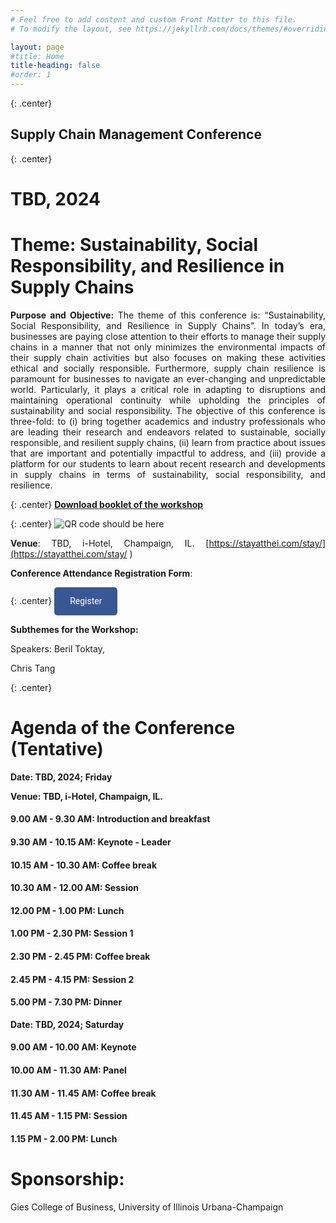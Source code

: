 ```yaml
---
# Feel free to add content and custom Front Matter to this file.
# To modify the layout, see https://jekyllrb.com/docs/themes/#overriding-theme-defaults

layout: page
#title: Home
title-heading: false
#order: 1
---
```



<style>
.center {
  text-align: center;
}

.right {
  text-align: right;
}

.left {
  text-align: left;
}

.justify {
  text-align: justify;
}

p {
  text-align: justify;
  /* Additional styling properties for paragraphs */
}

ul, ol {
  text-align: justify;
  /* Additional styling properties for lists */
}
</style>

{: .center}
## Supply Chain Management Conference

{: .center}
# TBD, 2024

# **Theme:** Sustainability, Social Responsibility, and Resilience in Supply Chains

**Purpose and Objective:** The theme of this conference is: “Sustainability, Social Responsibility, and Resilience in Supply Chains”. In today’s era, businesses are paying close attention to their efforts to manage their supply chains in a manner that not only minimizes the environmental impacts of their supply chain activities but also focuses on making these activities ethical and socially responsible. Furthermore, supply chain resilience is paramount for businesses to navigate an ever-changing and unpredictable world. Particularly, it plays a critical role in adapting to disruptions and maintaining operational continuity while upholding the principles of sustainability and social responsibility. The objective of this conference is three-fold: to (i) bring together academics and industry professionals who are leading their research and endeavors related to sustainable, socially responsible, and resilient supply chains, (ii) learn from practice about issues that are important and potentially impactful to address, and (iii) provide a platform for our students to learn about recent research and developments in supply chains in terms of sustainability, social responsibility, and resilience.


{: .center} 
[**Download booklet of the workshop**](/TBD) 

{: .center} 
![QR code should be here](/TBD)

**Venue**: TBD, i-Hotel, Champaign, IL. [https://stayatthei.com/stay/](https://stayatthei.com/stay/ )

**Conference Attendance Registration Form**:

{: .center}
<a href="TBD" style="display: inline-block; padding: 12px 25px; background-color: #3A5795; color: #FFFFFF; text-decoration: none; border-radius: 5px; font-family: 'Roboto', sans-serif; text-align: center; line-height: 1.5;">Register</a>


**Subthemes for the Workshop:**


Speakers:
Beril Toktay,

Chris Tang


{: .center}
# **Agenda of the Conference (Tentative)**

**Date: TBD, 2024; Friday**

**Venue: TBD, i-Hotel, Champaign, IL.**

#### 9.00 AM - 9.30 AM: Introduction and breakfast

#### 9.30 AM - 10.15 AM: Keynote - Leader

#### 10.15 AM - 10.30 AM: Coffee break

#### 10.30 AM - 12.00 AM: Session

#### 12.00 PM - 1.00 PM: Lunch

#### 1.00 PM - 2.30 PM: Session 1

#### 2.30 PM - 2.45 PM: Coffee break

#### 2.45 PM - 4.15 PM: Session 2

#### 5.00 PM - 7.30 PM: Dinner

**Date: TBD, 2024; Saturday**

#### 9.00 AM - 10.00 AM: Keynote 

#### 10.00 AM - 11.30 AM: Panel

#### 11.30 AM - 11.45 AM: Coffee break

#### 11.45 AM - 1.15 PM: Session

#### 1.15 PM - 2.00 PM: Lunch



# **Sponsorship**: 

Gies College of Business, University of Illinois Urbana-Champaign